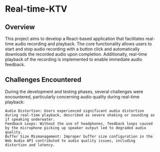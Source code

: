 ﻿# Real-time-KTV
## Overview

This project aims to develop a React-based application that facilitates real-time audio recording and playback. The core functionality allows users to start and stop audio recording with a button click and automatically downloads the recorded audio upon completion. Additionally, real-time playback of the recording is implemented to enable immediate audio feedback.

## Challenges Encountered

During the development and testing phases, several challenges were encountered, particularly concerning audio quality during real-time playback:

    Audio Distortion: Users experienced significant audio distortion during real-time playback, described as severe shaking or sounding as if speaking underwater.
    Feedback Loops: Without the use of headphones, feedback loops caused by the microphone picking up speaker output led to degraded audio quality.
    Buffer Size Mismanagement: Improper buffer size configuration in the Web Audio API contributed to audio quality issues, including distortion and latency.
